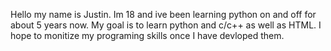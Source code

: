 Hello my name is Justin. Im 18 and ive been learning python on and off for about 5 years now. My goal is to learn python and c/c++ as well as HTML. I hope to monitize my programing skills once I have devloped them.
